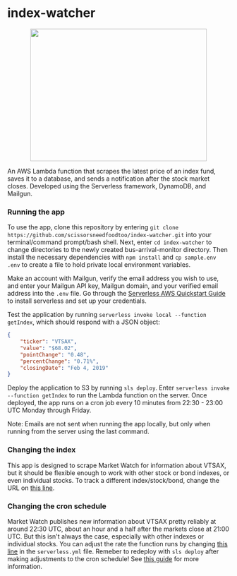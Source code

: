 # index-watcher
<div align="center">
  <img width="400" height="300" src="https://user-images.githubusercontent.com/2051070/52254666-22d5ba00-2952-11e9-908c-05e53bf7a68e.jpg">
</div>

An AWS Lambda function that scrapes the latest price of an index fund, saves it to a database, and sends a notification after the stock
market closes. Developed using the Serverless framework, DynamoDB, and Mailgun.

### Running the app

To use the app, clone this repository by entering `git clone https://github.com/scissorsneedfoodtoo/index-watcher.git` into your terminal/command prompt/bash shell. Next, enter `cd index-watcher` to change directories to the newly created bus-arrival-monitor directory. Then install the necessary dependencies with `npm install` and `cp sample.env .env` to create a file to hold private local environment variables.

Make an account with Mailgun, verify the email address you wish to use, and enter your Mailgun API key, Mailgun domain, and your verified email address into the `.env` file. Go through the [Serverless AWS Quickstart Guide](https://serverless.com/framework/docs/providers/aws/guide/quick-start/) to install serverless and set up your credentials.

Test the application by running `serverless invoke local --function getIndex`, which should respond with a JSON object:

```json
{
    "ticker": "VTSAX",
    "value": "$68.02",
    "pointChange": "0.48",
    "percentChange": "0.71%",
    "closingDate": "Feb 4, 2019"
}
```

Deploy the application to S3 by running `sls deploy`. Enter `serverless invoke --function getIndex` to run the Lambda function on the server. Once deployed, the app runs on a cron job every 10 minutes from 22:30 - 23:00 UTC Monday through Friday.

Note: Emails are not sent when running the app locally, but only when running from the server using the last command.

### Changing the index

This app is designed to scrape Market Watch for information about VTSAX, but it should be flexible enough to work with other stock or bond indexes, or even individual stocks. To track a different index/stock/bond, change the URL on [this line](https://github.com/scissorsneedfoodtoo/index-watcher/blob/692f54f17c0613bfe4fde8a128947e622af8d90a/handler.js#L8).

### Changing the cron schedule

Market Watch publishes new information about VTSAX pretty reliably at around 22:30 UTC, about an hour and a half after the markets close at 21:00 UTC. But this isn't always the case, especially with other indexes or individual stocks. You can adjust the rate the function runs by changing [this line](https://github.com/scissorsneedfoodtoo/index-watcher/blob/692f54f17c0613bfe4fde8a128947e622af8d90a/serverless.yml#L12) in the `serverless.yml` file. Remeber to redeploy with `sls deploy` after making adjustments to the cron schedule! See [this guide](https://serverless.com/framework/docs/providers/aws/events/schedule/) for more information.
